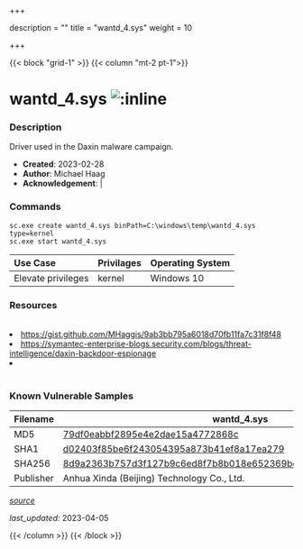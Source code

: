 +++

description = ""
title = "wantd_4.sys"
weight = 10

+++


{{< block "grid-1" >}}
{{< column "mt-2 pt-1">}}


# wantd_4.sys ![:inline](/images/twitter_verified.png) 


### Description

Driver used in the Daxin malware campaign.

- **Created**: 2023-02-28
- **Author**: Michael Haag
- **Acknowledgement**:  | [](https://twitter.com/)

### Commands

```
sc.exe create wantd_4.sys binPath=C:\windows\temp\wantd_4.sys type=kernel
sc.exe start wantd_4.sys
```

| Use Case | Privilages | Operating System | 
|:---- | ---- | ---- |
| Elevate privileges | kernel | Windows 10 |

### Resources
<br>
<li><a href="https://gist.github.com/MHaggis/9ab3bb795a6018d70fb11fa7c31f8f48">https://gist.github.com/MHaggis/9ab3bb795a6018d70fb11fa7c31f8f48</a></li>
<li><a href="https://symantec-enterprise-blogs.security.com/blogs/threat-intelligence/daxin-backdoor-espionage">https://symantec-enterprise-blogs.security.com/blogs/threat-intelligence/daxin-backdoor-espionage</a></li>
<li><a href=""></a></li>
<br>

### Known Vulnerable Samples

| Filename | wantd_4.sys |
|:---- | ---- | 
| MD5 | <a href="https://www.virustotal.com/gui/file/79df0eabbf2895e4e2dae15a4772868c">79df0eabbf2895e4e2dae15a4772868c</a> |
| SHA1 | <a href="https://www.virustotal.com/gui/file/d02403f85be6f243054395a873b41ef8a17ea279">d02403f85be6f243054395a873b41ef8a17ea279</a> |
| SHA256 | <a href="https://www.virustotal.com/gui/file/8d9a2363b757d3f127b9c6ed8f7b8b018e652369bc070aa3500b3a978feaa6ce">8d9a2363b757d3f127b9c6ed8f7b8b018e652369bc070aa3500b3a978feaa6ce</a> |
| Publisher | Anhua Xinda (Beijing) Technology Co., Ltd. || Signature | T, h, e,  , d, i, g, i, t, a, l,  , s, i, g, n, a, t, u, r, e,  , o, f,  , t, h, e,  , o, b, j, e, c, t,  , d, i, d,  , n, o, t,  , v, e, r, i, f, y, .   || Date | 8:23 PM 2/28/2022 || Company | Microsoft Corporation || Description | WAN Transport Driver || Product | Microsoft Windows Operating System |


[*source*](https://github.com/magicsword-io/LOLDrivers/tree/main/yaml/wantd_4.yaml)

*last_updated:* 2023-04-05








{{< /column >}}
{{< /block >}}
